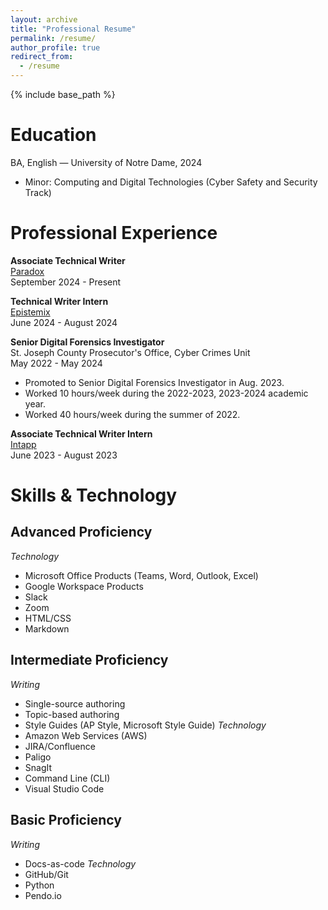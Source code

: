 ```yaml
---
layout: archive
title: "Professional Resume"
permalink: /resume/
author_profile: true
redirect_from:
  - /resume
---
```


{% include base_path %}

Education
======
BA, English — University of Notre Dame, 2024
  * Minor: Computing and Digital Technologies (Cyber Safety and Security Track)

Professional Experience
======
**Associate Technical Writer**\
[Paradox](https://www.paradox.ai/)\
September 2024 - Present

**Technical Writer Intern**\
[Epistemix](https://www.epistemix.com/)\
June 2024 - August 2024

**Senior Digital Forensics Investigator**\
St. Joseph County Prosecutor's Office, Cyber Crimes Unit\
May 2022 - May 2024
* Promoted to Senior Digital Forensics Investigator in Aug. 2023.
* Worked 10 hours/week during the 2022-2023, 2023-2024 academic year.
* Worked 40 hours/week during the summer of 2022.

**Associate Technical Writer Intern**\
[Intapp](https://www.intapp.com/)  
June 2023 - August 2023
  
Skills & Technology
======
## Advanced Proficiency
*Technology*
* Microsoft Office Products (Teams, Word, Outlook, Excel)
* Google Workspace Products
* Slack
* Zoom
* HTML/CSS
* Markdown
## Intermediate Proficiency
*Writing*
* Single-source authoring
* Topic-based authoring
* Style Guides (AP Style, Microsoft Style Guide)
*Technology*
* Amazon Web Services (AWS)
* JIRA/Confluence
* Paligo
* SnagIt
* Command Line (CLI)
* Visual Studio Code
## Basic Proficiency 
*Writing*
* Docs-as-code
*Technology*
* GitHub/Git
* Python
* Pendo.io

